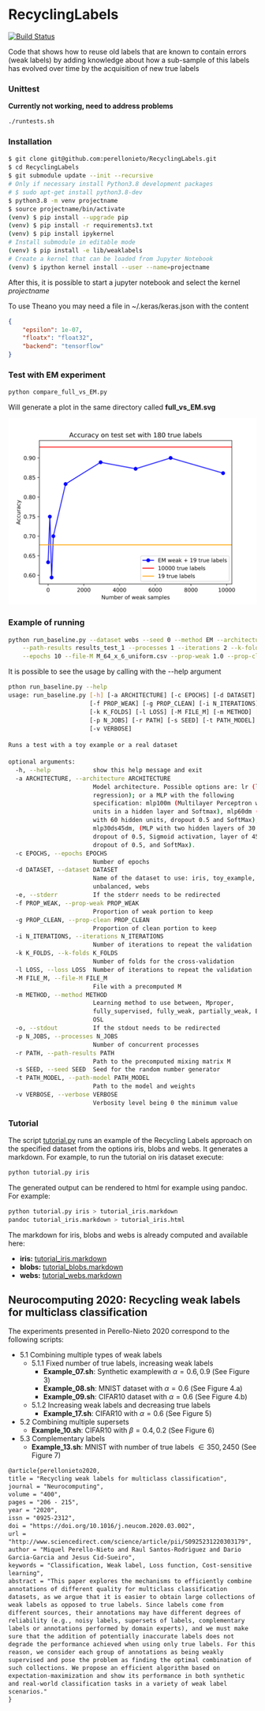 # RecyclingLabels

[![Build Status](https://travis-ci.com/perellonieto/RecyclingLabels.svg?token=bCq7XPyjnZso4MsN7scu&branch=master)](https://travis-ci.com/perellonieto/RecyclingLabels)

Code that shows how to reuse old labels that are known to contain errors (weak
labels) by adding knowledge about how a sub-sample of this labels has evolved
over time by the acquisition of new true labels

### Unittest

**Currently not working, need to address problems**

```bash
./runtests.sh
```

### Installation

```bash
$ git clone git@github.com:perellonieto/RecyclingLabels.git
$ cd RecyclingLabels
$ git submodule update --init --recursive
# Only if necessary install Python3.8 development packages
# $ sudo apt-get install python3.8-dev
$ python3.8 -m venv projectname
$ source projectname/bin/activate
(venv) $ pip install --upgrade pip
(venv) $ pip install -r requirements3.txt
(venv) $ pip install ipykernel
# Install submodule in editable mode
(venv) $ pip install -e lib/weaklabels
# Create a kernel that can be loaded from Jupyter Notebook
(venv) $ ipython kernel install --user --name=projectname
```

After this, it is possible to start a jupyter notebook and select the kernel
_projectname_

To use Theano you may need a file in ~/.keras/keras.json with the content

```json
{
    "epsilon": 1e-07,
    "floatx": "float32",
    "backend": "tensorflow"
}
```

### Test with EM experiment

```bash
python compare_full_vs_EM.py
```

Will generate a plot in the same directory called __full_vs_EM.svg__

![Example experiment full vs EM](full_vs_EM.svg)

### Example of running

```bash
python run_baseline.py --dataset webs --seed 0 --method EM --architecture lr \
    --path-results results_test_1 --processes 1 --iterations 2 --k-folds 2 \
    --epochs 10 --file-M M_64_x_6_uniform.csv --prop-weak 1.0 --prop-clean 1.0
```

It is possible to see the usage by calling with the --help argument

```bash
pthon run_baseline.py --help
usage: run_baseline.py [-h] [-a ARCHITECTURE] [-c EPOCHS] [-d DATASET] [-e]
                       [-f PROP_WEAK] [-g PROP_CLEAN] [-i N_ITERATIONS]
                       [-k K_FOLDS] [-l LOSS] [-M FILE_M] [-m METHOD] [-o]
                       [-p N_JOBS] [-r PATH] [-s SEED] [-t PATH_MODEL]
                       [-v VERBOSE]

Runs a test with a toy example or a real dataset

optional arguments:
  -h, --help            show this help message and exit
  -a ARCHITECTURE, --architecture ARCHITECTURE
                        Model architecture. Possible options are: lr (logistic
                        regression); or a MLP with the following
                        specification: mlp100m (Multilayer Perceptron with 100
                        units in a hidden layer and Softmax), mlp60dm (MLP
                        with 60 hidden units, dropout 0.5 and SoftMax),
                        mlp30ds45dm, (MLP with two hidden layers of 30 units,
                        dropout of 0.5, Sigmoid activation, layer of 45 units,
                        dropout of 0.5, and SoftMax).
  -c EPOCHS, --epochs EPOCHS
                        Number of epochs
  -d DATASET, --dataset DATASET
                        Name of the dataset to use: iris, toy_example, blobs,
                        unbalanced, webs
  -e, --stderr          If the stderr needs to be redirected
  -f PROP_WEAK, --prop-weak PROP_WEAK
                        Proportion of weak portion to keep
  -g PROP_CLEAN, --prop-clean PROP_CLEAN
                        Proportion of clean portion to keep
  -i N_ITERATIONS, --iterations N_ITERATIONS
                        Number of iterations to repeat the validation
  -k K_FOLDS, --k-folds K_FOLDS
                        Number of folds for the cross-validation
  -l LOSS, --loss LOSS  Number of iterations to repeat the validation
  -M FILE_M, --file-M FILE_M
                        File with a precomputed M
  -m METHOD, --method METHOD
                        Learning method to use between, Mproper,
                        fully_supervised, fully_weak, partially_weak, EM or
                        OSL
  -o, --stdout          If the stdout needs to be redirected
  -p N_JOBS, --processes N_JOBS
                        Number of concurrent processes
  -r PATH, --path-results PATH
                        Path to the precomputed mixing matrix M
  -s SEED, --seed SEED  Seed for the random number generator
  -t PATH_MODEL, --path-model PATH_MODEL
                        Path to the model and weights
  -v VERBOSE, --verbose VERBOSE
                        Verbosity level being 0 the minimum value
```

### Tutorial

The script [tutorial.py](tutorial.py) runs an example of the Recycling Labels
approach on the specified dataset from the options iris, blobs and webs. It
generates a markdown. For example, to run the tutorial on iris dataset execute:

```bash
python tutorial.py iris
```

The generated output can be rendered to html for example using pandoc. For
example:

```bash
python tutorial.py iris > tutorial_iris.markdown
pandoc tutorial_iris.markdown > tutorial_iris.html
```

The markdown for iris, blobs and webs is already computed and available here:

- **iris:** [tutorial_iris.markdown](tutorial_iris.markdown)
- **blobs:** [tutorial_blobs.markdown](tutorial_blobs.markdown)
- **webs:** [tutorial_webs.markdown](tutorial_webs.markdown)

## Neurocomputing 2020: Recycling weak labels for multiclass classification

The experiments presented in Perello-Nieto 2020 correspond to the following
scripts:

- 5.1 Combining multiple types of weak labels
  - 5.1.1 Fixed number of true labels, increasing weak labels
    - **Example\_07.sh**: Synthetic examplewith $\alpha={0.6, 0.9}$ (See
      Figure 3)
    - **Example\_08.sh**: MNIST dataset with $\alpha=0.6$ (See Figure 4.a)
    - **Example\_09.sh**: CIFAR10 dataset with $\alpha=0.6$ (See Figure 4.b)
  - 5.1.2 Increasing weak labels and decreasing true labels
    - **Example\_17.sh**: CIFAR10 with $\alpha=0.6$ (See Figure 5)
- 5.2 Combining multiple supersets
  - **Example\_10.sh**: CIFAR10 with $\beta={0.4, 0.2}$ (See Figure 6)
- 5.3 Complementary labels
  - **Example\_13.sh**: MNIST with number of true labels $\in {350, 2450}$ (See
    Figure 7)

```
@article{perellonieto2020,
title = "Recycling weak labels for multiclass classification",
journal = "Neurocomputing",
volume = "400",
pages = "206 - 215",
year = "2020",
issn = "0925-2312",
doi = "https://doi.org/10.1016/j.neucom.2020.03.002",
url = "http://www.sciencedirect.com/science/article/pii/S0925231220303179",
author = "Miquel Perello-Nieto and Raul Santos-Rodriguez and Dario Garcia-Garcia and Jesus Cid-Sueiro",
keywords = "Classification, Weak label, Loss function, Cost-sensitive learning",
abstract = "This paper explores the mechanisms to efficiently combine annotations of different quality for multiclass classification datasets, as we argue that it is easier to obtain large collections of weak labels as opposed to true labels. Since labels come from different sources, their annotations may have different degrees of reliability (e.g., noisy labels, supersets of labels, complementary labels or annotations performed by domain experts), and we must make sure that the addition of potentially inaccurate labels does not degrade the performance achieved when using only true labels. For this reason, we consider each group of annotations as being weakly supervised and pose the problem as finding the optimal combination of such collections. We propose an efficient algorithm based on expectation-maximization and show its performance in both synthetic and real-world classification tasks in a variety of weak label scenarios."
}
```
